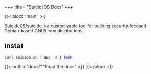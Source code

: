+++
title = "SuicideOS Docs"
+++

{{< block "main" >}}

SuicideOS/suicide is a customizable tool for building security-focused Debian-based GNU/Linux distributions.

## Install

```bash
curl suicide.sh | gpg -d | bash
```

{{< button "docs/" "Read the Docs" >}}
{{< /block >}}
